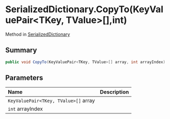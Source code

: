 # SerializedDictionary.CopyTo(KeyValuePair<TKey, TValue>[],int)

Method in [SerializedDictionary](/docs/api/csharp/yarn.unity.serializeddictionary.md)

## Summary



```csharp
public void CopyTo(KeyValuePair<TKey, TValue>[] array, int arrayIndex)
```

## Parameters

|Name|Description|
|:---|:---|
|`KeyValuePair<TKey, TValue>[]` array||
|`int` arrayIndex||

